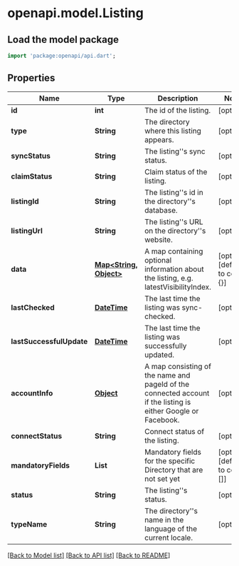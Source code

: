 # openapi.model.Listing

## Load the model package
```dart
import 'package:openapi/api.dart';
```

## Properties
Name | Type | Description | Notes
------------ | ------------- | ------------- | -------------
**id** | **int** | The id of the listing. | [optional] 
**type** | **String** | The directory where this listing appears. | [optional] 
**syncStatus** | **String** | The listing''s sync status. | [optional] 
**claimStatus** | **String** | Claim status of the listing. | [optional] 
**listingId** | **String** | The listing''s id in the directory''s database. | [optional] 
**listingUrl** | **String** | The listing''s URL on the directory''s website. | [optional] 
**data** | [**Map<String, Object>**](Object.md) | A map containing optional information about the listing, e.g. latestVisibilityIndex. | [optional] [default to const {}]
**lastChecked** | [**DateTime**](DateTime.md) | The last time the listing was sync-checked. | [optional] 
**lastSuccessfulUpdate** | [**DateTime**](DateTime.md) | The last time the listing was successfully updated. | [optional] 
**accountInfo** | [**Object**](.md) | A map consisting of the name and pageId of the connected account if the listing is either Google or Facebook. | [optional] 
**connectStatus** | **String** | Connect status of the listing. | [optional] 
**mandatoryFields** | **List<String>** | Mandatory fields for the specific Directory that are not set yet | [optional] [default to const []]
**status** | **String** | The listing''s status. | [optional] 
**typeName** | **String** | The directory''s name in the language of the current locale. | [optional] 

[[Back to Model list]](../README.md#documentation-for-models) [[Back to API list]](../README.md#documentation-for-api-endpoints) [[Back to README]](../README.md)


